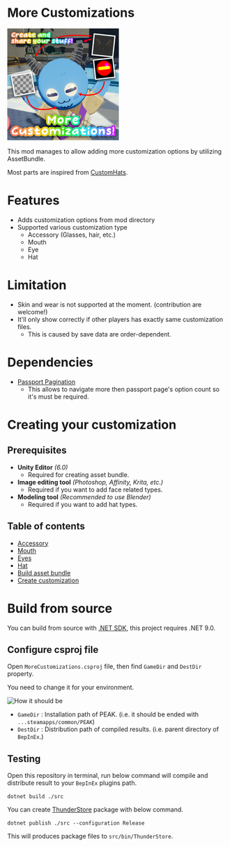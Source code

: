 # More Customizations

![Thumbnail](./icon.png)

This mod manages to allow adding more customization options by utilizing AssetBundle.

Most parts are inspired from [CustomHats](https://github.com/radsi/PEAK-CustomHats).

# Features

- Adds customization options from mod directory
- Supported various customization type
  - Accessory (Glasses, hair, etc.)
  - Mouth
  - Eye
  - Hat

# Limitation

- Skin and wear is not supported at the moment. (contribution are welcome!)
- It'll only show correctly if other players has exactly same customization files.
  - This is caused by save data are order-dependent.

# Dependencies

- [Passport Pagination](https://github.com/radsi/PEAK-PassportPagination)
  - This allows to navigate more then passport page's option count so it's must be required.

# Creating your customization

## Prerequisites

- **Unity Editor** *(6.0)*
  - Required for creating asset bundle.
- **Image editing tool** *(Photoshop, Affinity, Krita, etc.)*
  - Required if you want to add face related types.
- **Modeling tool** *(Recommended to use Blender)*
  - Required if you want to add hat types.

## Table of contents

- [Accessory](https://github.com/creta5164/peak-more-customizations/tree/main/docs/accessory.md)
- [Mouth](https://github.com/creta5164/peak-more-customizations/tree/main/docs/mouth.md)
- [Eyes](https://github.com/creta5164/peak-more-customizations/tree/main/docs/eyes.md)
- [Hat](https://github.com/creta5164/peak-more-customizations/tree/main/docs/hat.md)
- [Build asset bundle](https://github.com/creta5164/peak-more-customizations/tree/main/docs/build-asset-bundle.md)
- [Create customization](https://github.com/creta5164/peak-more-customizations/tree/main/docs/create-customization.md)

# Build from source

You can build from source with [.NET SDK](https://dot.net), this project requires .NET 9.0.

## Configure csproj file

Open `MoreCustomizations.csproj` file, then find `GameDir` and `DestDir` property.

You need to change it for your environment.

![How it should be](https://github.com/creta5164/peak-more-customizations/tree/main/docs/img/build-from-source-1.png)

- `GameDir` : Installation path of PEAK. (i.e. it should be ended with `...steamapps/common/PEAK`)
- `DestDir` : Distribution path of compiled results. (i.e. parent directory of `BepInEx`.)

## Testing

Open this repository in terminal, run below command will compile and distribute result to your `BepInEx` plugins path.

```
dotnet build ./src
```

You can create [ThunderStore](https://thunderstore.io/c/peak) package with below command.

```
dotnet publish ./src --configuration Release
```

This will produces package files to `src/bin/ThunderStore`.